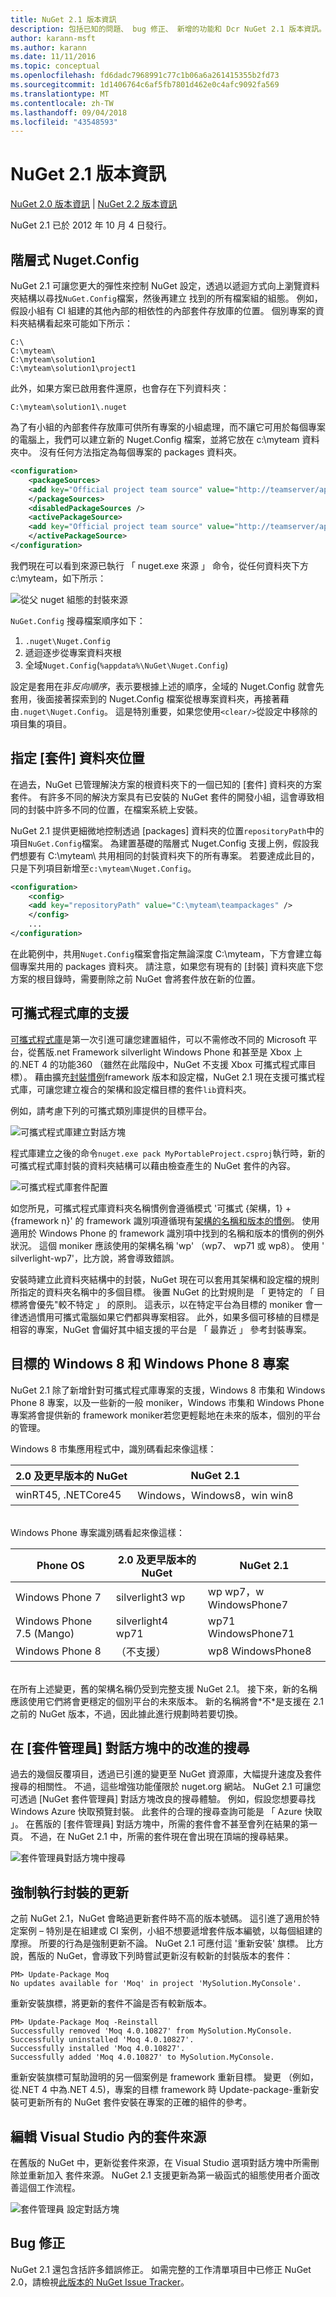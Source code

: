 ```yaml
---
title: NuGet 2.1 版本資訊
description: 包括已知的問題、 bug 修正、 新增的功能和 Dcr NuGet 2.1 版本資訊。
author: karann-msft
ms.author: karann
ms.date: 11/11/2016
ms.topic: conceptual
ms.openlocfilehash: fd6dadc7968991c77c1b06a6a261415355b2fd73
ms.sourcegitcommit: 1d1406764c6af5fb7801d462e0c4afc9092fa569
ms.translationtype: MT
ms.contentlocale: zh-TW
ms.lasthandoff: 09/04/2018
ms.locfileid: "43548593"
---
```

# <a name="nuget-21-release-notes"></a>NuGet 2.1 版本資訊

[NuGet 2.0 版本資訊](../release-notes/nuget-2.0.md) | [NuGet 2.2 版本資訊](../release-notes/nuget-2.2.md)

NuGet 2.1 已於 2012 年 10 月 4 日發行。

## <a name="hierarchical-nugetconfig"></a>階層式 Nuget.Config

NuGet 2.1 可讓您更大的彈性來控制 NuGet 設定，透過以遞迴方式向上瀏覽資料夾結構以尋找`NuGet.Config`檔案，然後再建立 找到的所有檔案組的組態。  例如，假設小組有 CI 組建的其他內部的相依性的內部套件存放庫的位置。 個別專案的資料夾結構看起來可能如下所示：

    C:\
    C:\myteam\
    C:\myteam\solution1
    C:\myteam\solution1\project1

此外，如果方案已啟用套件還原，也會存在下列資料夾：

    C:\myteam\solution1\.nuget

為了有小組的內部套件存放庫可供所有專案的小組處理，而不讓它可用於每個專案的電腦上，我們可以建立新的 Nuget.Config 檔案，並將它放在 c:\myteam 資料夾中。 沒有任何方法指定為每個專案的 packages 資料夾。

```xml
<configuration>
    <packageSources>
    <add key="Official project team source" value="http://teamserver/api/v2/" />
    </packageSources>
    <disabledPackageSources />
    <activePackageSource>
    <add key="Official project team source" value="http://teamserver/api/v2/" />
    </activePackageSource>
</configuration>
```

我們現在可以看到來源已執行 「 nuget.exe 來源 」 命令，從任何資料夾下方 c:\myteam，如下所示：

![從父 nuget 組態的封裝來源](./media/releasenotes-21-cfg-hierarchy.png)

`NuGet.Config` 搜尋檔案順序如下：

1. `.nuget\Nuget.Config`
2. 遞迴逐步從專案資料夾根
3. 全域`Nuget.Config`(`%appdata%\NuGet\Nuget.Config`)

設定是套用在非*反向順序*，表示要根據上述的順序，全域的 Nuget.Config 就會先套用，後面接著探索到的 Nuget.Config 檔案從根專案資料夾，再接著藉由`.nuget\Nuget.Config`。  這是特別重要，如果您使用`<clear/>`從設定中移除的項目集的項目。

## <a name="specify-packages-folder-location"></a>指定 [套件] 資料夾位置

在過去，NuGet 已管理解決方案的根資料夾下的一個已知的 [套件] 資料夾的方案套件。  有許多不同的解決方案具有已安裝的 NuGet 套件的開發小組，這會導致相同的封裝中許多不同的位置，在檔案系統上安裝。

NuGet 2.1 提供更細微地控制透過 [packages] 資料夾的位置`repositoryPath`中的項目`NuGet.Config`檔案。  為建置基礎的階層式 Nuget.Config 支援上例，假設我們想要有 C:\myteam\ 共用相同的封裝資料夾下的所有專案。  若要達成此目的，只是下列項目新增至`c:\myteam\Nuget.Config`。

```xml
<configuration>
    <config>
    <add key="repositoryPath" value="C:\myteam\teampackages" />
    </config>
    ...
</configuration>
```

在此範例中，共用`Nuget.Config`檔案會指定無論深度 C:\myteam，下方會建立每個專案共用的 packages 資料夾。 請注意，如果您有現有的 [封裝] 資料夾底下您方案的根目錄時，需要刪除之前 NuGet 會將套件放在新的位置。

## <a name="support-for-portable-libraries"></a>可攜式程式庫的支援

[可攜式程式庫](/dotnet/standard/cross-platform/cross-platform-development-with-the-portable-class-library)是第一次引進可讓您建置組件，可以不需修改不同的 Microsoft 平台，從舊版.net Framework silverlight Windows Phone 和甚至是 Xbox 上的.NET 4 的功能360 （雖然在此階段中，NuGet 不支援 Xbox 可攜式程式庫目標）。  藉由擴充[封裝慣例](../create-packages/supporting-multiple-target-frameworks.md)framework 版本和設定檔，NuGet 2.1 現在支援可攜式程式庫，可讓您建立複合的架構和設定檔目標的套件`lib`資料夾。

例如，請考慮下列的可攜式類別庫提供的目標平台。

![可攜式程式庫建立對話方塊](./media/releasenotes-21-plib.png)

程式庫建立之後的命令`nuget.exe pack MyPortableProject.csproj`執行時，新的可攜式程式庫封裝的資料夾結構可以藉由檢查產生的 NuGet 套件的內容。

![可攜式程式庫套件配置](./media/releasenotes-21-plib-layout.png)

如您所見，可攜式程式庫資料夾名稱慣例會遵循模式 '可攜式 {架構，1} + {framework n}' 的 framework 識別項遵循現有[架構的名稱和版本的慣例](../reference/target-frameworks.md)。 使用適用於 Windows Phone 的 framework 識別項中找到的名稱和版本的慣例的例外狀況。  這個 moniker 應該使用的架構名稱 'wp' （wp7、 wp71 或 wp8）。 使用 ' silverlight-wp7'，比方說，將會導致錯誤。

安裝時建立此資料夾結構中的封裝，NuGet 現在可以套用其架構和設定檔的規則所指定的資料夾名稱中的多個目標。  後置 NuGet 的比對規則是 「 更特定的 「 目標將會優先"較不特定 」 的原則。  這表示，以在特定平台為目標的 moniker 會一律透過慣用可攜式電腦如果它們都與專案相容。  此外，如果多個可移植的目標是相容的專案，NuGet 會偏好其中組支援的平台是 「 最靠近 」 參考封裝專案。

## <a name="targeting-windows-8-and-windows-phone-8-projects"></a>目標的 Windows 8 和 Windows Phone 8 專案

NuGet 2.1 除了新增針對可攜式程式庫專案的支援，Windows 8 市集和 Windows Phone 8 專案，以及一些新的一般 moniker，Windows 市集和 Windows Phone 專案將會提供新的 framework moniker若您更輕鬆地在未來的版本，個別的平台的管理。

Windows 8 市集應用程式中，識別碼看起來像這樣：

| 2.0 及更早版本的 NuGet | NuGet 2.1 |
| ---------------- | ----------- |
| winRT45, .NETCore45 | Windows，Windows8，win win8 |

<br/>
Windows Phone 專案識別碼看起來像這樣：

| Phone OS | 2.0 及更早版本的 NuGet | NuGet 2.1 |
| --- | --- | --- |
| Windows Phone 7 | silverlight3 wp | wp wp7，w WindowsPhone7 |
| Windows Phone 7.5 (Mango) | silverlight4 wp71 | wp71 WindowsPhone71 |
| Windows Phone 8 | （不支援） | wp8 WindowsPhone8 |

<br/>
在所有上述變更，舊的架構名稱仍受到完整支援 NuGet 2.1。  接下來，新的名稱應該使用它們將會更穩定的個別平台的未來版本。 新的名稱將會*不*是支援在 2.1 之前的 NuGet 版本，不過，因此據此進行規劃時若要切換。

## <a name="improved-search-in-package-manager-dialog"></a>在 [套件管理員] 對話方塊中的改進的搜尋

過去的幾個反覆項目，透過已引進的變更至 NuGet 資源庫，大幅提升速度及套件搜尋的相關性。  不過，這些增強功能僅限於 nuget.org 網站。  NuGet 2.1 可讓您可透過 [NuGet 套件管理員] 對話方塊改良的搜尋體驗。  例如，假設您想要尋找 Windows Azure 快取預覽封裝。  此套件的合理的搜尋查詢可能是 「 Azure 快取 」。  在舊版的 [套件管理員] 對話方塊中，所需的套件會不甚至會列在結果的第一頁。  不過，在 NuGet 2.1 中，所需的套件現在會出現在頂端的搜尋結果。

![套件管理員對話方塊中搜尋](./media/releasenotes-21-vsdlg-search.png)

## <a name="force-package-update"></a>強制執行封裝的更新

之前 NuGet 2.1，NuGet 會略過更新套件時不高的版本號碼。  這引進了適用於特定案例 – 特別是在組建或 CI 案例，小組不想要遞增套件版本編號，以每個組建的摩擦。  所要的行為是強制更新不論。  NuGet 2.1 可應付這 '重新安裝' 旗標。  比方說，舊版的 NuGet，會導致下列時嘗試更新沒有較新的封裝版本的套件：

    PM> Update-Package Moq
    No updates available for 'Moq' in project 'MySolution.MyConsole'.

重新安裝旗標，將更新的套件不論是否有較新版本。

    PM> Update-Package Moq -Reinstall
    Successfully removed 'Moq 4.0.10827' from MySolution.MyConsole.
    Successfully uninstalled 'Moq 4.0.10827'.
    Successfully installed 'Moq 4.0.10827'.
    Successfully added 'Moq 4.0.10827' to MySolution.MyConsole.

重新安裝旗標可幫助證明的另一個案例是 framework 重新目標。 變更 （例如，從.NET 4 中為.NET 4.5)，專案的目標 framework 時 Update-package-重新安裝可更新所有的 NuGet 套件安裝在專案的正確的組件的參考。

## <a name="edit-package-sources-within-visual-studio"></a>編輯 Visual Studio 內的套件來源

在舊版的 NuGet 中，更新從套件來源，在 Visual Studio 選項對話方塊中所需刪除並重新加入 套件來源。  NuGet 2.1 支援更新為第一級函式的組態使用者介面改善這個工作流程。

![套件管理員 設定對話方塊](./media/releasenotes-21-edit-pkg-source.png)

## <a name="bug-fixes"></a>Bug 修正

NuGet 2.1 還包含括許多錯誤修正。 如需完整的工作清單項目中已修正 NuGet 2.0，請檢視[此版本的 NuGet Issue Tracker](http://nuget.codeplex.com/workitem/list/advanced?keyword=&status=Fixed&type=All&priority=All&release=NuGet%202.1&assignedTo=All&component=All&sortField=LastUpdatedDate&sortDirection=Descending&page=0)。
